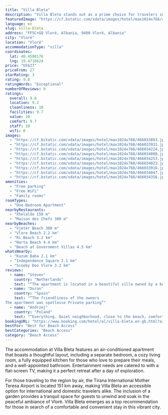 ```yaml
---
title: "Villa Bleta"
description: "Villa Bleta stands out as a prime choice for travelers seeking comfort and convenience in Vlorë, situated merely 400 meters from the serene Vjetër Beach."
featuredImage: "https://cf.bstatic.com/xdata/images/hotel/max1024x768/466033893.jpg?k=9ea4e8144d5e537b00e9ddc476623758ea3d4190595043e85cc2be51f276ae70&o=&hp=1"
language: en
slug: villa-bleta
address: "FF5C+GQ Vlorë, Albania, 9400 Vlorë, Albania"
city: "Vlorë"
location: "Vlorë"
accommodationType: "villa"
coordinates:
  lat: 40.4588176
  lng: 19.4718624
price: "US$27"
priceFrom: 27
starRating: 3
rating: 9.8
ratingWords: "Exceptional"
numberOfReviews: 9
ratings:
  overall: 9.8
  location: 9.2
  cleanliness: 10
  facilities: 9.7
  value: 10
  comfort: 9.7
  staff: 10
  wifi: 0
images:
  - "https://cf.bstatic.com/xdata/images/hotel/max1024x768/466033893.jpg?k=9ea4e8144d5e537b00e9ddc476623758ea3d4190595043e85cc2be51f276ae70&o=&hp=1"
  - "https://cf.bstatic.com/xdata/images/hotel/max1024x768/466033931.jpg?k=4b4b92a195afee22c89e200cbf87792a2ea5417064218cb306d63ea9d9dab481&o=&hp=1"
  - "https://cf.bstatic.com/xdata/images/hotel/max1024x768/466034224.jpg?k=580ec652d62b700bffebd0f68a7fa33517191ea24544a203a37dfc843c5c400d&o=&hp=1"
  - "https://cf.bstatic.com/xdata/images/hotel/max1024x768/466034088.jpg?k=d5489847da716f535bc4cd40d2fc060a7b897b6e5f65add959d5b8a78e6c7504&o=&hp=1"
  - "https://cf.bstatic.com/xdata/images/hotel/max1024x768/466034253.jpg?k=8fee5736dc27bb656194ae63576bb5d5c8a25569ff9f64acbf6b6d0792c4749d&o=&hp=1"
  - "https://cf.bstatic.com/xdata/images/hotel/max1024x768/466034023.jpg?k=362276d74b13c61f27317de50cea65cb00d6c7173a52f915a4bdae67017fbfbc&o=&hp=1"
  - "https://cf.bstatic.com/xdata/images/hotel/max1024x768/466033916.jpg?k=03557168730f8a1297e11f378515ab56f63bd3541634f8ad01eb27a8d10303c2&o=&hp=1"
  - "https://cf.bstatic.com/xdata/images/hotel/max1024x768/466034047.jpg?k=1e3d7cce14ecef41c60f4cebbdbc0e1af7755e9a9f0a91e85883abc641981820&o=&hp=1"
  - "https://cf.bstatic.com/xdata/images/hotel/max1024x768/466034356.jpg?k=56184082bf8e62d0fd78a71b655bb79cfc250ed800ea6c75089b3a14f486de2a&o=&hp=1"
amenities:
  - "Free parking"
  - "Free WiFi"
  - "Family rooms"
roomTypes:
  - "One-Bedroom Apartment"
nearbyRestaurants:
  - "Xhelaldo 150 m"
  - "Maison des Chefs 300 m"
nearbyBeaches:
  - "Vjetër Beach 300 m"
  - "Vlore Beach 2.2 km"
  - "Ri Beach 3.2 km"
  - "Narta Beach 4.4 km"
  - "Beach at Government Villas 4.5 km"
whatsNearby:
  - "Kuzum Baba 2.1 km"
  - "Independence Square 2.1 km"
  - "Scooby Doo Vlore 3.2 km"
reviews:
  - name: "Steven"
    country: "Netherlands"
    text: "“The apartment is located in a beautiful villa owned by a beautiful family in a perfect location in Vlore. The owners were super friendly, warm, and available. The place was very clean and cured in the details. We had an amazing stay!”"
  - name: "Duran"
    country: "Spain"
    text: "“The friendliness of the owners
The apartment was spotlessе Private parking”"
  - name: "Andrzej"
    country: "Poland"
    text: "“Everything. Quiet neighborhood, close to the beach, comfortable apartment. We felt at home thanks to the efforts of the hosts.”"
bookingURL: "https://www.booking.com/hotel/al/villa-bleta.en-gb.html?aid=8035640"
bestFor: "Best for Beach Access"
bestCategories: "Beach Access"
category: "Beach Access"
---
```


The accommodation at Villa Bleta features an air-conditioned apartment that boasts a thoughtful layout, including a separate bedroom, a cozy living room, a fully equipped kitchen for those who love to prepare their meals, and a well-appointed bathroom. Entertainment needs are catered to with a flat-screen TV, making it a perfect retreat after a day of exploration.

For those traveling to the region by air, the Tirana International Mother Teresa Airport is located 151 km away, making Villa Bleta an accessible option for international and domestic travelers alike. The inclusion of a garden provides a tranquil space for guests to unwind and soak in the peaceful ambiance of Vlorë. Villa Bleta emerges as a top recommendation for those in search of a comfortable and convenient stay in this vibrant city.